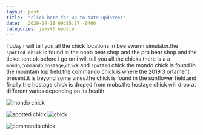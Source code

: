 ```yaml
---
layout: post
title:  "click here for up to date updates!"
date:   2020-04-18 09:55:17 -0400
categories: jekyll update
---
```


Today i will tell you all the chick locations in bee swarm simulator.the `spotted chick` is found in the noob bear shop and the pro bear shop and the ticket tent.ok before i go on i will tell you all the chicks there is a a `mondo`,`commando`,`hostage`,`chick` and `spotted` chick.the mondo chick is found in the mountain top field.the commando chick is where the 2019 3 ortament present.it is beyond some vines.the chick is found in the sunflower field.and finally the hostage chick is droped from mobs.the hostage chick will drop at different varies depending on its health.

![mondo chick](/images/Mondo-Chick.jpg)

![spotted chick](/images/spotted-chick.png)
![chick](/images/Normal_Chicken.png)

![commando chick](/images/commando-chick.jpeg)
